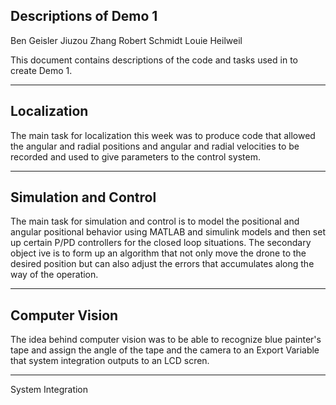 Descriptions of Demo 1
---------------------------------------------------------------------------------------------------------------

Ben Geisler
Jiuzou Zhang
Robert Schmidt
Louie Heilweil

This document contains descriptions of the code and tasks used in to create Demo 1.

---------------------------------------------------------------------------------------------------------------
Localization
--
The main task for localization this week was to produce code that allowed the angular and radial positions and 
angular and radial velocities to be recorded and used to give parameters to the control system.

---------------------------------------------------------------------------------------------------------------
Simulation and Control
--
 The main task for simulation and control is to model the positional and angular positional behavior using MATLAB
 and simulink models and then set up certain P/PD controllers for the closed loop situations. The secondary object
ive is to form up an algorithm that not only move the drone to the desired position but can also adjust the errors 
 that accumulates along the way of the operation.

---------------------------------------------------------------------------------------------------------------
Computer Vision
--
The idea behind computer vision was to be able to recognize blue painter's tape and assign the angle of the tape 
and the camera to an Export Variable that system integration outputs to an LCD scren.

---------------------------------------------------------------------------------------------------------------
System Integration
